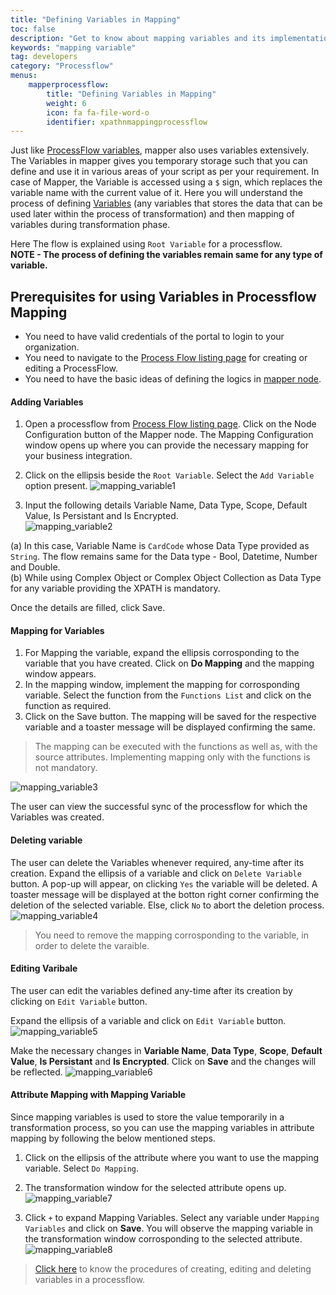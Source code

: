 ```yaml
---
title: "Defining Variables in Mapping"
toc: false
description: "Get to know about mapping variables and its implementation."
keywords: "mapping variable"
tag: developers
category: "Processflow"
menus: 
    mapperprocessflow:
        title: "Defining Variables in Mapping"
        weight: 6
        icon: fa fa-file-word-o
        identifier: xpathnmappingprocessflow
---
```


Just like [ProcessFlow variables](/processflow/working-with-variable/), mapper also uses variables extensively. 
The Variables in mapper gives you temporary storage such that you can define and use it in various areas of your script as per your requirement. 
In case of Mapper, the Variable is accessed using a `$` sign, which replaces the variable name with the current value of it.
Here you will understand the process of defining [Variables](/transformation/types-of-variable/) (any variables that stores the data that can be used later within 
the process of transformation) and then mapping of variables during transformation phase. 

Here The flow is explained using `Root Variable` for a processflow.   
**NOTE - The process of defining the variables remain same for any type of variable.**

## Prerequisites for using Variables in Processflow Mapping

* You need to have valid credentials of the portal to login to your organization.
* You need to navigate to the [Process Flow listing page](/processflow/processflow-listing-page/) for creating or editing a ProcessFlow. 
* You need to have the basic ideas of defining the logics in [mapper node](/processflow/working-with-mapper/).
 
#### Adding Variables

1. Open a processflow from [Process Flow listing page](/processflow/processflow-listing-page/). 
Click on the Node Configuration button of the Mapper node. The Mapping Configuration window opens up where you can provide the necessary mapping for your business integration. 

2. Click on the ellipsis beside the `Root Variable`. Select the `Add Variable` option present. 
![mapping_variable1](../../staticfiles/processflow/media/mapper/mappingvariable_1.png)

3. Input the following details Variable Name, Data Type, Scope, Default Value, Is Persistant and Is Encrypted.                
![mapping_variable2](../../staticfiles/processflow/media/mapper/mappingvariable_2.png) 

(a) In this case, Variable Name is `CardCode` whose Data Type provided as `String`. The flow remains same for the 
Data type -  Bool, Datetime, Number and Double.  
(b) While using Complex Object or Complex Object Collection as Data Type for any variable providing the XPATH is mandatory.  

Once the details are filled, click Save. 

#### Mapping for Variables

1. For Mapping the variable, expand the ellipsis corrosponding to the variable that you have created. Click on **Do Mapping** and the mapping window appears. 
2. In the mapping window, implement the mapping for corrosponding variable. Select the function from the `Functions List` and click on the function as required.   
3. Click on the Save button. The mapping will be saved for the respective variable and a toaster message will be displayed confirming the same.
>The mapping can be executed with the functions as well as, with the source attributes. Implementing mapping only with the functions is not mandatory.

![mapping_variable3](../../staticfiles/processflow/media/mapper/mappingvariable_3.png)

The user can view the successful sync of the processflow for which the Variables was created.

#### Deleting variable

The user can delete the Variables whenever required, any-time after its creation. 
Expand the ellipsis of a variable and click on `Delete Variable` button. A pop-up will appear, on clicking `Yes` the variable will be deleted. A toaster message will be displayed at the botton right corner confirming the deletion of the selected variable. Else, click `No` to abort the deletion process. 
![mapping_variable4](../../staticfiles/processflow/media/mapper/mappingvariable_4.png)

>You need to remove the mapping corrosponding to the variable, in order to delete the varaible.

#### Editing Varibale

The user can edit the variables defined any-time after its creation by clicking on `Edit Variable` button. 

Expand the ellipsis of a variable and click on `Edit Variable` button. 
![mapping_variable5](../../staticfiles/processflow/media/mapper/mappingvariable_5.png)

Make the necessary changes in **Variable Name**, **Data Type**, **Scope**, **Default Value**, **Is Persistant** and **Is Encrypted**. Click on **Save** and the changes will be reflected.
![mapping_variable6](../../staticfiles/processflow/media/mapper/mappingvariable_6.png)

#### Attribute Mapping with Mapping Variable

Since mapping variables is used to store the value temporarily in a transformation process, so you can use 
the mapping variables in attribute mapping by following the below mentioned steps.

1. Click on the ellipsis of the attribute where you want to use the mapping variable. Select `Do Mapping`. 
2. The transformation window for the selected attribute opens up.
![mapping_variable7](../../staticfiles/processflow/media/mapper/mappingvariable_7.png)

3. Click `+` to expand Mapping Variables. Select any variable under `Mapping Variables` and click on **Save**. 
You will observe the mapping variable in the transformation window corrosponding to the selected attribute.
![mapping_variable8](../../staticfiles/processflow/media/mapper/mappingvariable_8.png)

>[Click here](/processflow/working-with-variable/) to know the procedures of creating, editing and deleting variables in a processflow. 
